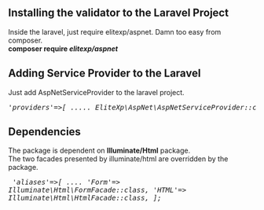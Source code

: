 ## Installing the validator to the Laravel Project

Inside the laravel, just require elitexp/aspnet. Damn too easy from composer.<br/>
<b>composer require <i>elitexp/aspnet</i></b>

## Adding Service Provider to the Laravel

Just add AspNetServiceProvider to the laravel project.<br/>
<i><pre>
'providers'=>[
	..... 
	EliteXp\AspNet\AspNetServiceProvider::class
];
</pre></i>

## Dependencies
The package is dependent on <b>Illuminate/Html</b> package. <br/>
The two facades presented by illuminate/html are overridden by the package.<br/>
<i><pre>
'aliases'=>[
	....
	'Form'=> Illuminate\Html\FormFacade::class,
    'HTML'=> Illuminate\Html\HtmlFacade::class,
];
</pre></i>

